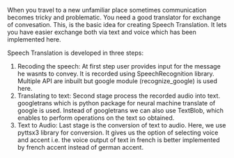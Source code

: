 When you travel to a new unfamiliar place sometimes communication becomes tricky and problematic. You need a good translator for exchange of convesation. 
This, is the basic idea for creating Speech Translation. It lets you have easier exchange both via text and voice which has been implemented here.

Speech Translation is developed in three steps:
1. Recoding the speech: At first step user provides input for the message he wasnts to convey. It is recorded using SpeechRecognition library. Multiple API are inbuilt
but google module (recognize_google) is used here.
2. Translating to text: Second stage process the recorded audio into text. googletrans which is python package for neural machine translate of google is used.
Instead of googletrans we can also use TextBlob, which enables to perform operations on the text so obtained.
3. Text to Audio: Last stage is the conversion of text to audio. Here, we use pyttsx3 library for conversion. It gives us the option of selecting voice and accent 
i.e. the voice output of text in french is better implemented by french accent instead of german accent.
